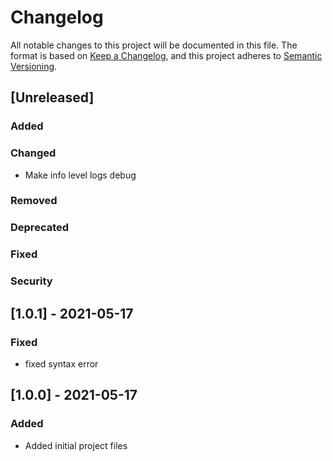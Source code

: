 # Changelog

All notable changes to this project will be documented in this file.
The format is based on [Keep a Changelog](https://keepachangelog.com/en/1.0.0/),
and this project adheres to [Semantic Versioning](https://semver.org/spec/v2.0.0.html).


## [Unreleased]

### Added

### Changed
- Make info level logs debug

### Removed

### Deprecated

### Fixed

### Security


## [1.0.1] - 2021-05-17

### Fixed
- fixed syntax error


## [1.0.0] - 2021-05-17

### Added
- Added initial project files
